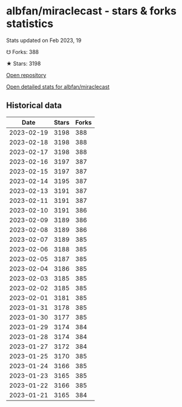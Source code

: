 # albfan/miraclecast - stars & forks statistics

Stats updated on Feb 2023, 19

☋ Forks: 388

★ Stars: 3198

[Open repository](https://github.com/albfan/miraclecast)

[Open detailed stats for albfan/miraclecast](https://reviewgithub.com/rep/albfan/miraclecast)

## Historical data
| Date | Stars | Forks |
|------|-------|-------|
| 2023-02-19 | 3198 | 388 | 
| 2023-02-18 | 3198 | 388 | 
| 2023-02-17 | 3198 | 388 | 
| 2023-02-16 | 3197 | 387 | 
| 2023-02-15 | 3197 | 387 | 
| 2023-02-14 | 3195 | 387 | 
| 2023-02-13 | 3191 | 387 | 
| 2023-02-11 | 3191 | 387 | 
| 2023-02-10 | 3191 | 386 | 
| 2023-02-09 | 3189 | 386 | 
| 2023-02-08 | 3189 | 386 | 
| 2023-02-07 | 3189 | 385 | 
| 2023-02-06 | 3188 | 385 | 
| 2023-02-05 | 3187 | 385 | 
| 2023-02-04 | 3186 | 385 | 
| 2023-02-03 | 3185 | 385 | 
| 2023-02-02 | 3185 | 385 | 
| 2023-02-01 | 3181 | 385 | 
| 2023-01-31 | 3178 | 385 | 
| 2023-01-30 | 3177 | 385 | 
| 2023-01-29 | 3174 | 384 | 
| 2023-01-28 | 3174 | 384 | 
| 2023-01-27 | 3172 | 384 | 
| 2023-01-25 | 3170 | 385 | 
| 2023-01-24 | 3166 | 385 | 
| 2023-01-23 | 3165 | 385 | 
| 2023-01-22 | 3166 | 385 | 
| 2023-01-21 | 3165 | 384 | 

